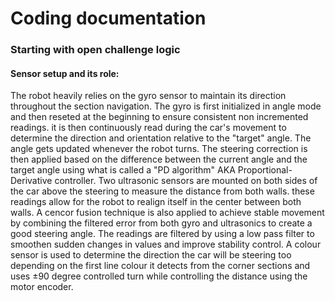 # Coding documentation
### Starting with open challenge logic
#### Sensor setup and its role:
The robot heavily relies on the gyro sensor to maintain its direction throughout the section navigation. The gyro is first initialized in angle mode and then reseted at the beginning to ensure consistent non incremented readings. it is then continuously read during the car's movement to determine the direction and orientation relative to the "target" angle. The angle gets updated whenever the robot turns. The steering correction is then applied based on the difference between the current angle and the target angle using what is called a "PD algorithm" AKA Proportional-Derivative controller.
Two ultrasonic sensors are mounted on both sides of the car above the steering to measure the distance from both walls. these readings allow for the robot to realign itself in the center between both walls. A cencor fusion technique is also applied to achieve stable movement by combining the filtered error from both gyro and ultrasonics to create a good steering angle. The readings are filtered by using a low pass filter to smoothen sudden changes in values and improve stability control.
A colour sensor is used to determine the direction the car will be steering too depending on the first line colour it detects from the corner sections and uses ±90 degree controlled turn while controlling the distance using the motor encoder.
